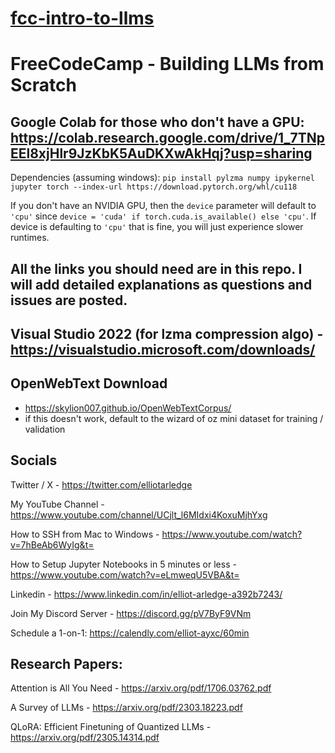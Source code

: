 # [fcc-intro-to-llms](https://github.com/Infatoshi/fcc-intro-to-llms)

# FreeCodeCamp - Building LLMs from Scratch

## Google Colab for those who don't have a GPU: https://colab.research.google.com/drive/1_7TNpEEl8xjHlr9JzKbK5AuDKXwAkHqj?usp=sharing

Dependencies (assuming windows): `pip install pylzma numpy ipykernel jupyter torch --index-url https://download.pytorch.org/whl/cu118`

If you don't have an NVIDIA GPU, then the `device` parameter will default to `'cpu'` since `device = 'cuda' if torch.cuda.is_available() else 'cpu'`. If device is defaulting to `'cpu'` that is fine, you will just experience slower runtimes.

## All the links you should need are in this repo. I will add detailed explanations as questions and issues are posted.

## Visual Studio 2022 (for lzma compression algo) - https://visualstudio.microsoft.com/downloads/

## OpenWebText Download
- https://skylion007.github.io/OpenWebTextCorpus/
- if this doesn't work, default to the wizard of oz mini dataset for training / validation

## Socials
Twitter / X - https://twitter.com/elliotarledge

My YouTube Channel - https://www.youtube.com/channel/UCjlt_l6MIdxi4KoxuMjhYxg

How to SSH from Mac to Windows - https://www.youtube.com/watch?v=7hBeAb6WyIg&t=

How to Setup Jupyter Notebooks in 5 minutes or less - https://www.youtube.com/watch?v=eLmweqU5VBA&t=

Linkedin - https://www.linkedin.com/in/elliot-arledge-a392b7243/

Join My Discord Server - https://discord.gg/pV7ByF9VNm

Schedule a 1-on-1: https://calendly.com/elliot-ayxc/60min

## Research Papers:
Attention is All You Need - https://arxiv.org/pdf/1706.03762.pdf

A Survey of LLMs - https://arxiv.org/pdf/2303.18223.pdf

QLoRA: Efficient Finetuning of Quantized LLMs - https://arxiv.org/pdf/2305.14314.pdf
